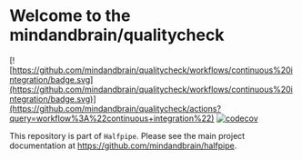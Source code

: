 Welcome to the mindandbrain/qualitycheck
========================================

[![https://github.com/mindandbrain/qualitycheck/workflows/continuous%20integration/badge.svg](https://github.com/mindandbrain/qualitycheck/workflows/continuous%20integration/badge.svg)](https://github.com/mindandbrain/qualitycheck/actions?query=workflow%3A%22continuous+integration%22) [![codecov](https://codecov.io/gh/mindandbrain/qualitycheck/branch/master/graph/badge.svg)](https://codecov.io/gh/mindandbrain/qualitycheck)

This repository is part of `Halfpipe`. Please see the main project documentation
at <https://github.com/mindandbrain/halfpipe>.
